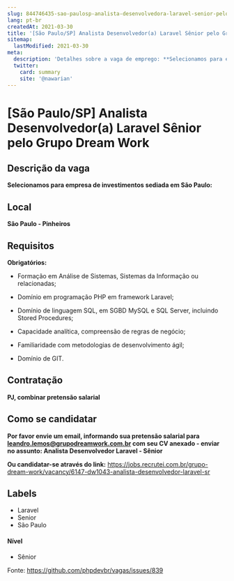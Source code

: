 ```yaml
---
slug: 844746435-sao-paulosp-analista-desenvolvedora-laravel-senior-pelo-grupo-dream-work
lang: pt-br
createdAt: 2021-03-30
title: '[São Paulo/SP] Analista Desenvolvedor(a) Laravel Sênior pelo Grupo Dream Work - Vaga de Emprego'
sitemap:
  lastModified: 2021-03-30
meta:
  description: 'Detalhes sobre a vaga de emprego: **Selecionamos para empresa de investimentos sediada em São Paulo:**'
  twitter:
    card: summary
    site: '@nawarian'
---
```


# [São Paulo/SP] Analista Desenvolvedor(a) Laravel Sênior pelo Grupo Dream Work

## Descrição da vaga

**Selecionamos para empresa de investimentos sediada em São Paulo:**

## Local

**São Paulo - Pinheiros**

## Requisitos

**Obrigatórios:**
- Formação em Análise de Sistemas, Sistemas da Informação ou relacionadas;

- Domínio em programação PHP em framework Laravel;

- Domínio de linguagem SQL, em SGBD MySQL e SQL Server, incluindo Stored Procedures;

- Capacidade analítica, compreensão de regras de negócio;

- Familiaridade com metodologias de desenvolvimento ágil;

- Domínio de GIT.

## Contratação

**PJ, combinar pretensão salarial**

## Como se candidatar

**Por favor envie um email, informando sua pretensão salarial para leandro.lemos@grupodreamwork.com.br com seu CV anexado - enviar no assunto: Analista Desenvolvedor Laravel - Sênior**

**Ou candidatar-se através do link:** https://jobs.recrutei.com.br/grupo-dream-work/vacancy/6147-dw1043-analista-desenvolvedor-laravel-sr

## Labels
- Laravel
- Senior
- São Paulo

#### Nível
- Sênior

Fonte: https://github.com/phpdevbr/vagas/issues/839